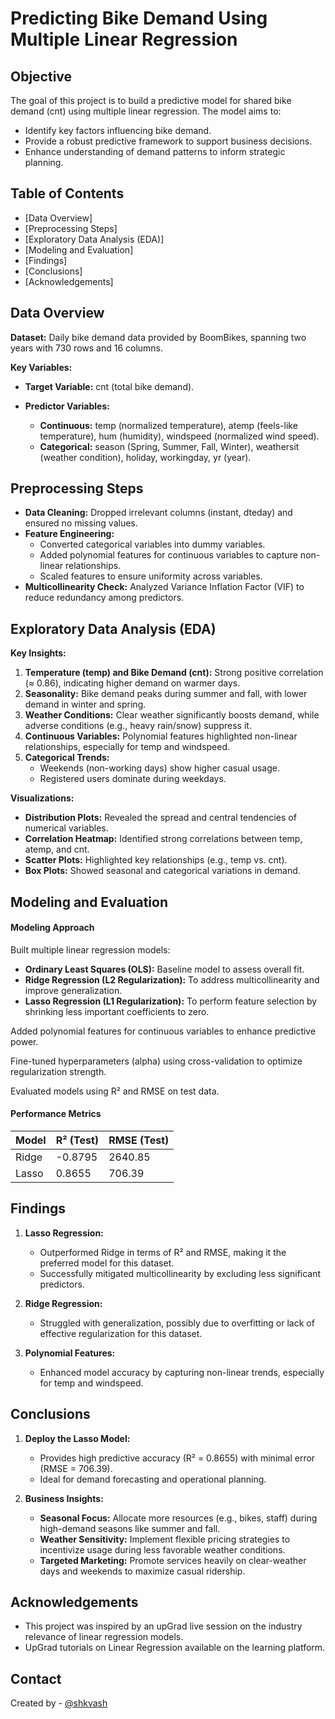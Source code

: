
# Predicting Bike Demand Using Multiple Linear Regression

## Objective

The goal of this project is to build a predictive model for shared bike demand (cnt) using multiple linear regression. The model aims to:

- Identify key factors influencing bike demand.
- Provide a robust predictive framework to support business decisions.
- Enhance understanding of demand patterns to inform strategic planning.

## Table of Contents
* [Data Overview]
* [Preprocessing Steps]
* [Exploratory Data Analysis (EDA)]
* [Modeling and Evaluation]
* [Findings]
* [Conclusions]
* [Acknowledgements]

## Data Overview

**Dataset:** Daily bike demand data provided by BoomBikes, spanning two years with 730 rows and 16 columns.

**Key Variables:**

- **Target Variable:** cnt (total bike demand).

- **Predictor Variables:**
  - **Continuous:** temp (normalized temperature), atemp (feels-like temperature), hum (humidity), windspeed (normalized wind speed).
  - **Categorical:** season (Spring, Summer, Fall, Winter), weathersit (weather condition), holiday, workingday, yr (year).

## Preprocessing Steps

- **Data Cleaning:** Dropped irrelevant columns (instant, dteday) and ensured no missing values.
- **Feature Engineering:**
  - Converted categorical variables into dummy variables.
  - Added polynomial features for continuous variables to capture non-linear relationships.
  - Scaled features to ensure uniformity across variables.
- **Multicollinearity Check:** Analyzed Variance Inflation Factor (VIF) to reduce redundancy among predictors.

## Exploratory Data Analysis (EDA)

**Key Insights:**

1. **Temperature (temp) and Bike Demand (cnt):** Strong positive correlation (≈ 0.86), indicating higher demand on warmer days.
2. **Seasonality:** Bike demand peaks during summer and fall, with lower demand in winter and spring.
3. **Weather Conditions:** Clear weather significantly boosts demand, while adverse conditions (e.g., heavy rain/snow) suppress it.
4. **Continuous Variables:** Polynomial features highlighted non-linear relationships, especially for temp and windspeed.
5. **Categorical Trends:**
   - Weekends (non-working days) show higher casual usage.
   - Registered users dominate during weekdays.

**Visualizations:**
- **Distribution Plots:** Revealed the spread and central tendencies of numerical variables.
- **Correlation Heatmap:** Identified strong correlations between temp, atemp, and cnt.
- **Scatter Plots:** Highlighted key relationships (e.g., temp vs. cnt).
- **Box Plots:** Showed seasonal and categorical variations in demand.

## Modeling and Evaluation

#### Modeling Approach

Built multiple linear regression models:

- **Ordinary Least Squares (OLS):** Baseline model to assess overall fit.
- **Ridge Regression (L2 Regularization):** To address multicollinearity and improve generalization.
- **Lasso Regression (L1 Regularization):** To perform feature selection by shrinking less important coefficients to zero.

Added polynomial features for continuous variables to enhance predictive power.

Fine-tuned hyperparameters (alpha) using cross-validation to optimize regularization strength.

Evaluated models using R² and RMSE on test data.

#### Performance Metrics

| Model   | R² (Test)   | RMSE (Test) |
|---------|-------------|-------------|
| Ridge   | -0.8795     | 2640.85     |
| Lasso   | 0.8655      | 706.39      |

## Findings

1. **Lasso Regression:**
   - Outperformed Ridge in terms of R² and RMSE, making it the preferred model for this dataset.
   - Successfully mitigated multicollinearity by excluding less significant predictors.

2. **Ridge Regression:**
   - Struggled with generalization, possibly due to overfitting or lack of effective regularization for this dataset.

3. **Polynomial Features:**
   - Enhanced model accuracy by capturing non-linear trends, especially for temp and windspeed.

## Conclusions

1. **Deploy the Lasso Model:**
   - Provides high predictive accuracy (R² = 0.8655) with minimal error (RMSE = 706.39).
   - Ideal for demand forecasting and operational planning.

2. **Business Insights:**
   - **Seasonal Focus:** Allocate more resources (e.g., bikes, staff) during high-demand seasons like summer and fall.
   - **Weather Sensitivity:** Implement flexible pricing strategies to incentivize usage during less favorable weather conditions.
   - **Targeted Marketing:** Promote services heavily on clear-weather days and weekends to maximize casual ridership.

## Acknowledgements
- This project was inspired by an upGrad live session on the industry relevance of linear regression models.
- UpGrad tutorials on Linear Regression available on the learning platform.

## Contact
Created by - [@shkvash](https://github.com/shkvash)

